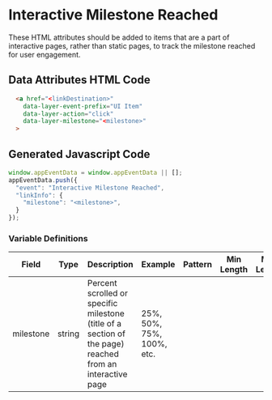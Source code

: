 # Interactive Milestone Reached

These HTML attributes should be added to items that are a part of interactive pages, rather than static pages, to track the milestone reached for user engagement.

## Data Attributes HTML Code

```html
  <a href="<linkDestination>"
    data-layer-event-prefix="UI Item"
    data-layer-action="click"
    data-layer-milestone="<milestone>"
  >
```

## Generated Javascript Code

```js
window.appEventData = window.appEventData || [];
appEventData.push({
  "event": "Interactive Milestone Reached",
  "linkInfo": {
    "milestone": "<milestone>",
  }
});
```

### Variable Definitions

|Field|Type|Description|Example|Pattern|Min Length|Max Length|Minimum|Maximum|Multiple Of|
| --- | --- | --- | --- | --- | --- | --- | --- | --- | --- |
|milestone|string|Percent scrolled or specific milestone (title of a section of the page) reached from an interactive page|25%, 50%, 75%, 100%, etc. |
